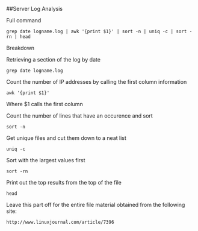 ##Server Log Analysis

Full command

	grep date logname.log | awk '{print $1}' | sort -n | uniq -c | sort -rn | head

Breakdown

Retrieving a section of the log by date

	grep date logname.log

Count the number of IP addresses by calling the first column information 

	awk '{print $1}'
Where $1 calls the first column

Count the number of lines that have an occurence and sort

	sort -n

Get unique files and cut them down to a neat list

	uniq -c

Sort with the largest values first
	
	sort -rn

Print out the top results from the top of the file

	head
Leave this part off for the entire file
material obtained from the following site:

	http://www.linuxjournal.com/article/7396
